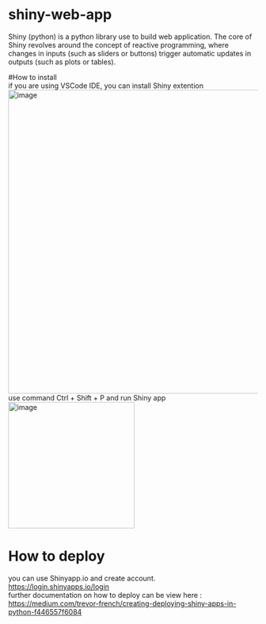 # shiny-web-app
Shiny (python) is a python library use to build web application. The core of Shiny revolves around the concept of reactive programming, where changes in inputs (such as sliders or buttons) trigger automatic updates in outputs (such as plots or tables).

#How to install <br>
if you are using VSCode IDE, you can install Shiny extention <br>
<img width="613" alt="image" src="https://github.com/user-attachments/assets/38a0ea46-06a8-40eb-8764-7f1aa0be3661"><br>
use command Ctrl + Shift + P and run Shiny app<br>
<img width="255" alt="image" src="https://github.com/user-attachments/assets/103bf477-b4fd-4615-b45e-c1ba8ef71af2"><br>

# How to deploy
you can use Shinyapp.io and create account. <br> https://login.shinyapps.io/login <br> further documentation on how to deploy can be view here : https://medium.com/trevor-french/creating-deploying-shiny-apps-in-python-f446557f6084
